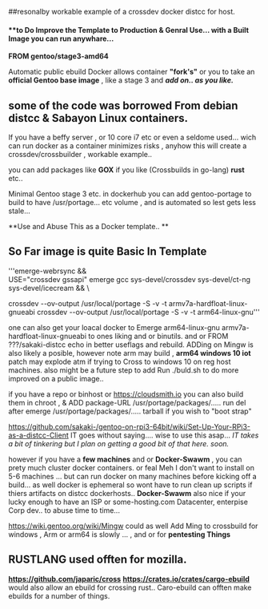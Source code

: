 ##resonalby workable example of a crossdev docker distcc for host. 
#### **to Do Improve the Template to Production & Genral Use... with a Built Image you can run anywhare... 

**FROM gentoo/stage3-amd64**  

Automatic public ebuild Docker allows container **"fork's"** 
or you to take an **official Gentoo  base image** , like a stage 3 and ***add on.. as you like.***

## some of the code was borrowed From debian distcc & Sabayon Linux  containers. 
 
If you have a beffy server , or 10 core i7 etc or even a seldome used... wich can run docker as a container 
minimizes risks , anyhow this will create a crossdev/crossbuilder , workable example.. 

you can add packages like **GOX** if you like (Crossbuilds in go-lang) **rust** etc.. 

Minimal Gentoo stage 3 etc. in dockerhub you can add gentoo-portage to build  to have /usr/portage... etc volume , and is automated so lest gets less stale...

**Use and Abuse This as a Docker  template.. **

## So Far image is quite Basic In Template 
'''emerge-webrsync && \
  USE="crossdev gssapi" emerge gcc  sys-devel/crossdev sys-devel/ct-ng sys-devel/icecream  && \

crossdev --ov-output /usr/local/portage -S -v -t armv7a-hardfloat-linux-gnueabi
crossdev --ov-output /usr/local/portage -S -v -t arm64-linux-gnu'''

 one can also get your loacal docker to Emerge arm64-linux-gnu  armv7a-hardfloat-linux-gnueabi  to ones liking and or binutils. 
 and or FROM ???/sakaki-distcc  echo in better useflags and rebuild. 
 ADDing on Mingw is also likely a posible, however note arm may build , **arm64 windows 10 iot** patch may explode atm if trying to Cross to windows 10 on reg host machines. 
 also might be a future step to add Run ./buld.sh to do more improved on a public image.. 
 
 if you have a repo or binhost or https://cloudsmith.io you can also build them in chroot , &  ADD  package-URL  /usr/portage/packages/..... 
 run del after emerge /usr/portage/packages/..... tarball   if you wish to "boot strap"
 
 https://github.com/sakaki-/gentoo-on-rpi3-64bit/wiki/Set-Up-Your-RPi3-as-a-distcc-Client  IT goes without saying.... wise to use this asap... 
 *IT takes a bit of tinkering but I plan on getting a good bit of that here. soon.* 
 
 however if you have a **few machines** and or **Docker-Swawm** , you can prety much cluster docker containers. or feal 
 Meh I don't want to install on 5-6 machines ... but can run docker on many machines before kicking off a build... as well docker is ephemeral so wont have to run clean up scripts if thiers artifacts on distcc dockerhosts.. 
 **Docker-Swawm**  also nice if your lucky enough to have an ISP or some-hosting.com Datacenter, enterpise Corp dev.. to abuse time to time... 
 
 https://wiki.gentoo.org/wiki/Mingw  could as well Add Ming to crossbuild for windows , Arm or arm64 is slowly ...  , and or for **pentesting Things** 
 
 ## RUSTLANG  used offten for mozilla. 
  **https://github.com/japaric/cross**  **https://crates.io/crates/cargo-ebuild** would also allow an ebuild for crossing rust..
  Caro-ebuild can offten make ebuilds for a number of things. 

